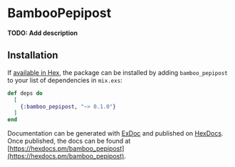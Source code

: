 # BambooPepipost

**TODO: Add description**

## Installation

If [available in Hex](https://hex.pm/docs/publish), the package can be installed
by adding `bamboo_pepipost` to your list of dependencies in `mix.exs`:

```elixir
def deps do
  [
    {:bamboo_pepipost, "~> 0.1.0"}
  ]
end
```

Documentation can be generated with [ExDoc](https://github.com/elixir-lang/ex_doc)
and published on [HexDocs](https://hexdocs.pm). Once published, the docs can
be found at [https://hexdocs.pm/bamboo_pepipost](https://hexdocs.pm/bamboo_pepipost).

